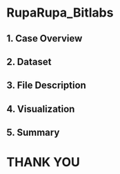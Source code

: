 # RupaRupa_Bitlabs
## 1. Case Overview
## 2. Dataset
## 3. File Description
## 4. Visualization
## 5. Summary
# THANK YOU
